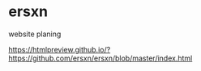 # ersxn
website planing


https://htmlpreview.github.io/?https://github.com/ersxn/ersxn/blob/master/index.html
